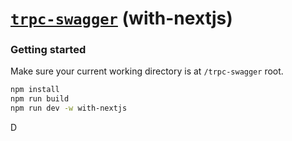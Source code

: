# [**`trpc-swagger`**](../../README.md) (with-nextjs)

### Getting started

Make sure your current working directory is at `/trpc-swagger` root.

```bash
npm install
npm run build
npm run dev -w with-nextjs
```
D
